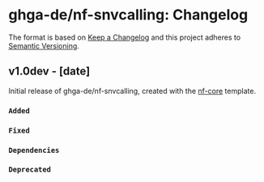 # ghga-de/nf-snvcalling: Changelog

The format is based on [Keep a Changelog](https://keepachangelog.com/en/1.0.0/)
and this project adheres to [Semantic Versioning](https://semver.org/spec/v2.0.0.html).

## v1.0dev - [date]

Initial release of ghga-de/nf-snvcalling, created with the [nf-core](https://nf-co.re/) template.

### `Added`

### `Fixed`

### `Dependencies`

### `Deprecated`
